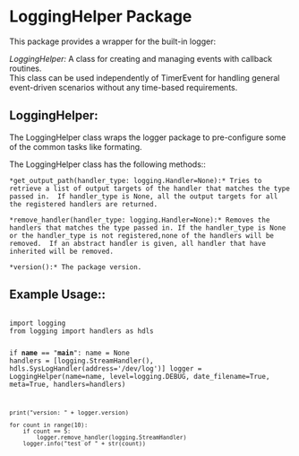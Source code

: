 # LoggingHelper Package

This package provides a wrapper for the built-in logger:

*LoggingHelper:* A class for creating and managing events with callback routines.\
    This class can be used independently of TimerEvent for handling general event-driven scenarios without any time-based requirements.

## **LoggingHelper:**

The LoggingHelper class wraps the logger package to pre-configure some of the common tasks like formating.

The LoggingHelper class has the following methods::

    *get_output_path(handler_type: logging.Handler=None):* Tries to retrieve a list of output targets of the handler that matches the type passed in.  If handler_type is None, all the output targets for all the registered handlers are returned.

    *remove_handler(handler_type: logging.Handler=None):* Removes the handlers that matches the type passed in. If the handler_type is None or the handler_type is not registered,none of the handlers will be removed.  If an abstract handler is given, all handler that have inherited will be removed.

    *version():* The package version.

 ## Example Usage::
<code>
import logging
from logging import handlers as hdls


if __name__ == "__main__":
    name = None
    handlers = [logging.StreamHandler(), hdls.SysLogHandler(address='/dev/log')]
    logger = LoggingHelper(name=name,
                        level=logging.DEBUG,
                        date_filename=True,
                        meta=True,
                        handlers=handlers)

    print("version: " + logger.version)

    for count in range(10):
        if count == 5:
            logger.remove_handler(logging.StreamHandler)
        logger.info("test of " + str(count))
</code>
